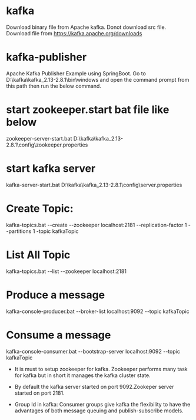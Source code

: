 # kafka
Download binary file from Apache kafka. Donot download src file. Download file from https://kafka.apache.org/downloads

# kafka-publisher
Apache Kafka Publisher Example using SpringBoot. Go to D:\kafka\kafka_2.13-2.8.1\bin\windows and open the command prompt from this path then run the below command.

# start zookeeper.start bat file like below
zookeeper-server-start.bat D:\kafka\kafka_2.13-2.8.1\config\zookeeper.properties

# start kafka server
kafka-server-start.bat D:\kafka\kafka_2.13-2.8.1\config\server.properties

# Create Topic:
kafka-topics.bat --create --zookeeper localhost:2181 --replication-factor 1 --partitions 1 -topic kafkaTopic

# List All Topic
kafka-topics.bat --list --zookeeper localhost:2181

# Produce a message 
kafka-console-producer.bat --broker-list localhost:9092 --topic kafkaTopic

# Consume a message
kafka-console-consumer.bat --bootstrap-server localhost:9092 --topic kafkaTopic



* It is must to setup  zookeeper for kafka. Zookeeper performs many task for kafka but in short it manages the kafka cluster state.

* By default the kafka server started on port 9092.Zookeper server started on port 2181.
* Group Id in kafka: Consumer groups give kafka the flexibility to have the advantages of both message queuing and publish-subscribe models.
